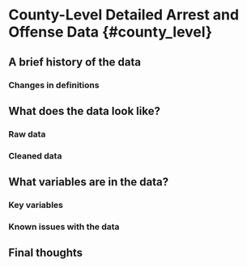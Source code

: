 # County-Level Detailed Arrest and Offense Data {#county_level}



## A brief history of the data

### Changes in definitions

## What does the data look like?

### Raw data

### Cleaned data

## What variables are in the data?

### Key variables

### Known issues with the data

## Final thoughts

